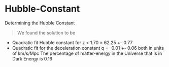 # Hubble-Constant
Determining the Hubble Constant

> We found the solution to be
- Quadratic fit Hubble constant for z < 1.70 = 62.25 +- 0.77
- Quadratic fit for the deceleration constant q = -0.01 +- 0.06
both in units of km/s/Mpc
The percentage of matter-energy in the Universe that is in Dark Energy is 0.16
